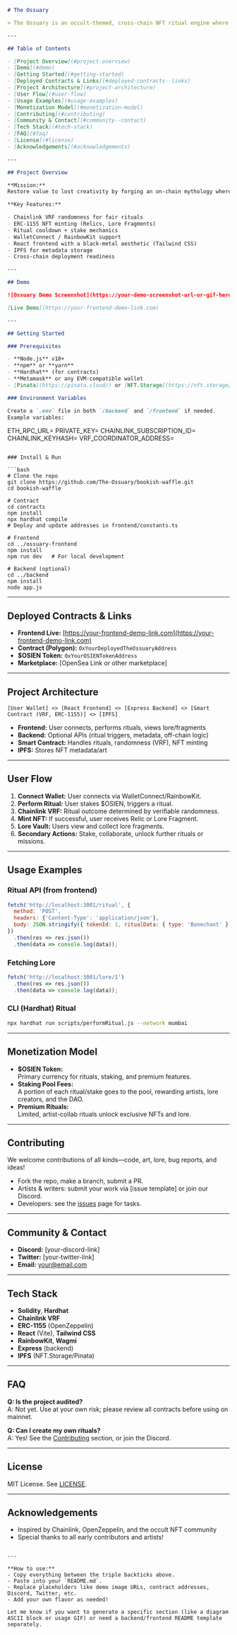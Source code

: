 



```markdown
# The Ossuary

> The Ossuary is an occult-themed, cross-chain NFT ritual engine where players sacrifice $OSIEN tokens in VRF-powered rituals to summon relics, unlock hidden lore, and support real artists.

---

## Table of Contents

- [Project Overview](#project-overview)
- [Demo](#demo)
- [Getting Started](#getting-started)
- [Deployed Contracts & Links](#deployed-contracts--links)
- [Project Architecture](#project-architecture)
- [User Flow](#user-flow)
- [Usage Examples](#usage-examples)
- [Monetization Model](#monetization-model)
- [Contributing](#contributing)
- [Community & Contact](#community--contact)
- [Tech Stack](#tech-stack)
- [FAQ](#faq)
- [License](#license)
- [Acknowledgements](#acknowledgements)

---

## Project Overview

**Mission:**  
Restore value to lost creativity by forging an on-chain mythology where art, lore, and community intersect in a dark, immersive ritual experience.

**Key Features:**

- Chainlink VRF randomness for fair rituals
- ERC-1155 NFT minting (Relics, Lore Fragments)
- Ritual cooldown + stake mechanics
- WalletConnect / RainbowKit support
- React frontend with a black-metal aesthetic (Tailwind CSS)
- IPFS for metadata storage
- Cross-chain deployment readiness

---

## Demo

![Ossuary Demo Screenshot](https://your-demo-screenshot-url-or-gif-here)

[Live Demo](https://your-frontend-demo-link.com)

---

## Getting Started

### Prerequisites

- **Node.js** v18+
- **npm** or **yarn**
- **Hardhat** (for contracts)
- **Metamask** or any EVM-compatible wallet
- [Pinata](https://pinata.cloud/) or [NFT.Storage](https://nft.storage/) for IPFS metadata

### Environment Variables

Create a `.env` file in both `/backend` and `/frontend` if needed.  
Example variables:

```
ETH_RPC_URL=
PRIVATE_KEY=
CHAINLINK_SUBSCRIPTION_ID=
CHAINLINK_KEYHASH=
VRF_COORDINATOR_ADDRESS=
```

### Install & Run

```bash
# Clone the repo
git clone https://github.com/The-Ossuary/bookish-waffle.git
cd bookish-waffle

# Contract
cd contracts
npm install
npx hardhat compile
# Deploy and update addresses in frontend/constants.ts

# Frontend
cd ../ossuary-frontend
npm install
npm run dev   # For local development

# Backend (optional)
cd ../backend
npm install
node app.js
```

---

## Deployed Contracts & Links

- **Frontend Live:** [https://your-frontend-demo-link.com](https://your-frontend-demo-link.com)
- **Contract (Polygon):** `0xYourDeployedTheOssuaryAddress`
- **$OSIEN Token:** `0xYourOSIENTokenAddress`
- **Marketplace:** [OpenSea Link or other marketplace]

---

## Project Architecture

```
[User Wallet] <> [React Frontend] <> [Express Backend] <> [Smart Contract (VRF, ERC-1155)] <> [IPFS]
```

- **Frontend:** User connects, performs rituals, views lore/fragments
- **Backend:** Optional APIs (ritual triggers, metadata, off-chain logic)
- **Smart Contract:** Handles rituals, randomness (VRF), NFT minting
- **IPFS:** Stores NFT metadata/art

---

## User Flow

1. **Connect Wallet:** User connects via WalletConnect/RainbowKit.
2. **Perform Ritual:** User stakes $OSIEN, triggers a ritual.
3. **Chainlink VRF:** Ritual outcome determined by verifiable randomness.
4. **Mint NFT:** If successful, user receives Relic or Lore Fragment.
5. **Lore Vault:** Users view and collect lore fragments.
6. **Secondary Actions:** Stake, collaborate, unlock further rituals or missions.

---

## Usage Examples

### Ritual API (from frontend)

```js
fetch('http://localhost:3001/ritual', {
  method: 'POST',
  headers: {'Content-Type': 'application/json'},
  body: JSON.stringify({ tokenId: 1, ritualData: { type: 'Bonechant' } }),
})
  .then(res => res.json())
  .then(data => console.log(data));
```

### Fetching Lore

```js
fetch('http://localhost:3001/lore/1')
  .then(res => res.json())
  .then(data => console.log(data));
```

### CLI (Hardhat) Ritual

```bash
npx hardhat run scripts/performRitual.js --network mumbai
```

---

## Monetization Model

- **$OSIEN Token:**  
  Primary currency for rituals, staking, and premium features.
- **Staking Pool Fees:**  
  A portion of each ritual/stake goes to the pool, rewarding artists, lore creators, and the DAO.
- **Premium Rituals:**  
  Limited, artist-collab rituals unlock exclusive NFTs and lore.

---

## Contributing

We welcome contributions of all kinds—code, art, lore, bug reports, and ideas!

- Fork the repo, make a branch, submit a PR.
- Artists & writers: submit your work via [issue template] or join our Discord.
- Developers: see the [issues](https://github.com/The-Ossuary/bookish-waffle/issues) page for tasks.

---

## Community & Contact

- **Discord:** [your-discord-link]
- **Twitter:** [your-twitter-link]
- **Email:** your@email.com

---

## Tech Stack

- **Solidity**, **Hardhat**
- **Chainlink VRF**
- **ERC-1155** (OpenZeppelin)
- **React** (Vite), **Tailwind CSS**
- **RainbowKit**, **Wagmi**
- **Express** (backend)
- **IPFS** (NFT.Storage/Pinata)

---

## FAQ

**Q: Is the project audited?**  
A: Not yet. Use at your own risk; please review all contracts before using on mainnet.

**Q: Can I create my own rituals?**  
A: Yes! See the [Contributing](#contributing) section, or join the Discord.

---

## License

MIT License. See [LICENSE](./LICENSE).

---

## Acknowledgements

- Inspired by Chainlink, OpenZeppelin, and the occult NFT community
- Special thanks to all early contributors and artists!

```

---

**How to use:**  
- Copy everything between the triple backticks above.
- Paste into your `README.md`.
- Replace placeholders like demo image URLs, contract addresses, Discord, Twitter, etc.
- Add your own flavor as needed!

Let me know if you want to generate a specific section (like a diagram ASCII block or usage GIF) or need a backend/frontend README template separately.